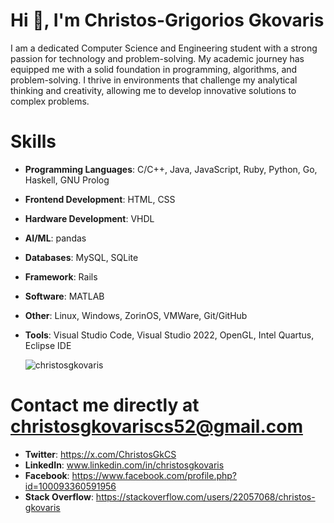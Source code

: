 # Hi 👋, I'm Christos-Grigorios Gkovaris

I am a dedicated Computer Science and Engineering student with a strong passion for technology and problem-solving. My academic journey has equipped me with a solid foundation in programming, algorithms, and problem-solving. I thrive in environments that challenge my analytical thinking and creativity, allowing me to develop innovative solutions to complex problems.


# Skills
- **Programming Languages**: C/C++, Java, JavaScript, Ruby, Python, Go, Haskell, GNU Prolog
- **Frontend Development**: HTML, CSS
- **Hardware Development**: VHDL
- **AI/ML**: pandas
- **Databases**: MySQL, SQLite
- **Framework**: Rails
- **Software**: MATLAB
- **Other**: Linux, Windows, ZorinOS, VMWare, Git/GitHub
- **Tools**: Visual Studio Code, Visual Studio 2022, OpenGL, Intel Quartus, Eclipse IDE

  <p><img align="center" src="https://github-readme-stats.vercel.app/api/top-langs?username=christosgkovaris&show_icons=true&locale=en&layout=compact" alt="christosgkovaris" /></p>


# Contact me directly at christosgkovariscs52@gmail.com

- **Twitter**: https://x.com/ChristosGkCS
- **LinkedIn**: www.linkedin.com/in/christosgkovaris
- **Facebook**: https://www.facebook.com/profile.php?id=100093360591956
- **Stack Overflow**: https://stackoverflow.com/users/22057068/christos-gkovaris
